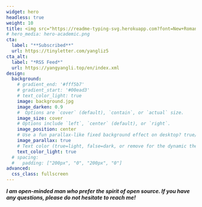```yaml
---
widget: hero
headless: true
weight: 10
title: <img src="https://readme-typing-svg.herokuapp.com?font=New+Roman+Times&size=22&color=6AF738&center=true&vCenter=true&width=440&height=45&lines=Ph.D.+In+Bioinformatics;Experienced+Algorithm+Development;Focus+on+Deep+Learning+Application;Always+Learning+!">
# hero_media: hero-academic.png
cta:
  label: "**Subscribed**"
  url: https://tinyletter.com/yangliz5
cta_alt:
  label: "*RSS Feed*"
  url: https://yangyangli.top/en/index.xml
design:
  background:
    # gradient_end: '#fff5b7'
    # gradient_start: '#00ead3'
    # text_color_light: true
    image: background.jpg
    image_darken: 0.9
    #  Options are `cover` (default), `contain`, or `actual` size.
    image_size: cover
    # Options include `left`, `center` (default), or `right`.
    image_position: center
    # Use a fun parallax-like fixed background effect on desktop? true/false
    image_parallax: true
    # Text color (true=light, false=dark, or remove for the dynamic theme color).
    text_color_light: true
  # spacing:
  #   padding: ["200px", "0", "200px", "0"]
advanced:
  css_class: fullscreen
---
```


**_I am open-minded man who prefer the spirit of open source. If you have any questions, please do not hesitate to reach me!_**
